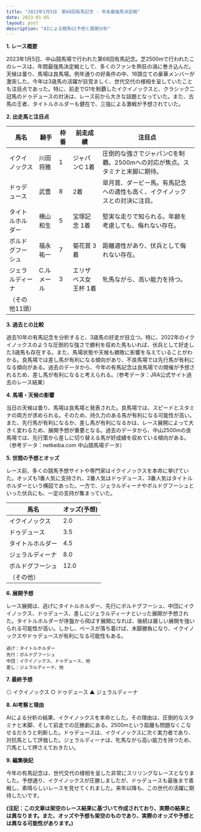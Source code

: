 ```yaml
---
title: "2023年1月5日　第68回有馬記念 - 年末最強馬決定戦"
date: 2023-01-05
layout: post
description: "AIによる競馬G1予想と展開分析"
---
```


**1. レース概要**

2023年1月5日、中山競馬場で行われた第68回有馬記念。芝2500mで行われたこのレースは、年間最強馬決定戦として、多くのファンを熱狂の渦に巻き込んだ。天候は曇り、馬場は良馬場。例年通りの好条件の中、16頭立ての豪華メンバーが激突した。今年は3歳馬の活躍が目覚ましく、世代交代の様相を呈していたことも注目点であった。特に、前走でG1を制覇したイクイノックスと、クラシック二冠馬のドゥデュースの対決は、レース前から大きな話題となっていた。また、古馬の王者、タイトルホルダーも健在で、三強による激戦が予想されていた。


**2. 出走馬と注目点**

| 馬名          | 騎手       | 枠番 | 前走成績    | 注目点                                                                      |
|--------------|------------|-----|-------------|-------------------------------------------------------------------------------|
| イクイノックス | 川田将雅     | 1   | ジャパンC 1着 | 圧倒的な強さでジャパンCを制覇。2500mへの対応が焦点。スタミナと末脚に期待。 |
| ドゥデュース   | 武豊       | 8   | 2着        | 皐月賞、ダービー馬。有馬記念への適性も高く、イクイノックスとの対決に注目。       |
| タイトルホルダー| 横山和生     | 5   | 宝塚記念 1着 | 堅実な走りで知られる。年齢を考慮しても、侮れない存在。                               |
| ボルドグフーシュ| 福永祐一     | 7   | 菊花賞 3着 | 距離適性があり、伏兵として侮れない存在。                                       |
| ジェラルディーナ| C.ルメール | 3   | エリザベス女王杯 1着 | 牝馬ながら、高い能力を持つ。                                                 |
| （その他11頭）|            |     |             |                                                                               |


**3. 過去との比較**

過去10年の有馬記念を分析すると、3歳馬の好走が目立つ。特に、2022年のイクイノックスのような圧倒的な強さで勝利を収めた馬もいれば、伏兵として好走した3歳馬も存在する。また、馬場状態や天候も勝敗に影響を与えていることがわかる。良馬場では差し馬が有利になる傾向があり、不良馬場では先行馬が有利になる傾向がある。過去のデータから、今年の有馬記念は良馬場での開催が予想されるため、差し馬が有利になると考えられる。（参考データ：JRA公式サイト過去のレース結果）


**4. 馬場・天候の影響**

当日の天候は曇り、馬場は良馬場と発表された。良馬場では、スピードとスタミナの両方が求められる。そのため、持久力のある馬が有利になる可能性が高い。また、先行馬が有利になるか、差し馬が有利になるかは、レース展開によって大きく変わるため、展開予想が重要となる。過去のデータから、中山2500mの良馬場では、先行策から差しに切り替える馬が好成績を収めている傾向がある。（参考データ：netkeiba.com 中山競馬場データ）


**5. 世間の予想とオッズ**

レース前、多くの競馬予想サイトや専門家はイクイノックスを本命に挙げていた。オッズも1番人気に支持され、2番人気はドゥデュース、3番人気はタイトルホルダーという構図であった。一方で、ジェラルディーナやボルドグフーシュといった伏兵にも、一定の支持が集まっていた。


| 馬名          | オッズ(予想) |
|--------------|-------------|
| イクイノックス | 2.0         |
| ドゥデュース   | 3.5         |
| タイトルホルダー| 4.5         |
| ジェラルディーナ| 8.0         |
| ボルドグフーシュ| 12.0        |
| （その他）     |             |


**6. 展開予想**

レース展開は、逃げにタイトルホルダー、先行にボルドグフーシュ、中団にイクイノックス、ドゥデュース、差しにジェラルディーナといった展開が予想された。タイトルホルダーが序盤から飛ばす展開になれば、後続は厳しい展開を強いられる可能性が高い。しかし、ペースが落ち着けば、末脚勝負になり、イクイノックスやドゥデュースが有利になる可能性もある。

```
逃げ：タイトルホルダー
先行：ボルドグフーシュ
中団：イクイノックス、ドゥデュース、他
差し：ジェラルディーナ、他
```


**7. 最終予想**

◎ イクイノックス
○ ドゥデュース
▲ ジェラルディーナ


**8. AI考察と理由**

AIによる分析の結果、イクイノックスを本命とした。その理由は、圧倒的なスタミナと末脚、そして前走での圧勝劇にある。2500mという距離も問題なくこなせるだろうと判断した。ドゥデュースは、イクイノックスに次ぐ実力者であり、対抗馬として評価した。ジェラルディーナは、牝馬ながら高い能力を持つため、穴馬として押さえておきたい。


**9. 編集後記**

今年の有馬記念は、世代交代の様相を呈した非常にスリリングなレースとなりました。予想通り、イクイノックスが圧勝しましたが、ドゥデュースも最後まで善戦し、素晴らしいレースを見せてくれました。来年以降も、この世代の活躍に期待したいです。


**(注記：この文章は架空のレース結果に基づいて作成されており、実際の結果とは異なります。また、オッズや予想も架空のものであり、実際のオッズや予想とは異なる可能性があります。)**
